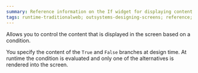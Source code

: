 ```yaml
---
summary: Reference information on the If widget for displaying content on the screen based on a condition.
tags: runtime-traditionalweb; outsystems-designing-screens; reference; designing-screens; if-widget
---
```


Allows you to control the content that is displayed in the screen based on a condition.

You specify the content of the `True` and `False` branches at design time. At runtime the condition is evaluated and only one of the alternatives is rendered into the screen.
